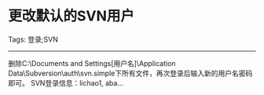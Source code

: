 # 更改默认的SVN用户
Tags: 登录;SVN

------

删除C:\Documents and Settings\[用户名]\Application Data\Subversion\auth\svn.simple下所有文件，再次登录后输入新的用户名密码即可。 SVN登录信息：lichao1, aba...